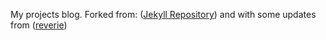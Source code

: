 My projects blog.  Forked from: ([Jekyll Repository](https://github.com/jekyll/jekyll)) and with some updates from ([reverie](https://github.com/amitmerchant1990/reverie))
